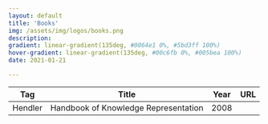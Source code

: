 ```yaml
---
layout: default
title: 'Books'
img: /assets/img/logos/books.png
description: 
gradient: linear-gradient(135deg, #0064e1 0%, #5bd3ff 100%)
hover-gradient: linear-gradient(135deg, #00c6fb 0%, #005bea 100%)
date: 2021-01-21

---
```


| Tag | Title | Year | URL | 
|---| -----| ----| ----|
| Hendler | Handbook of Knowledge Representation |  2008 |  | 